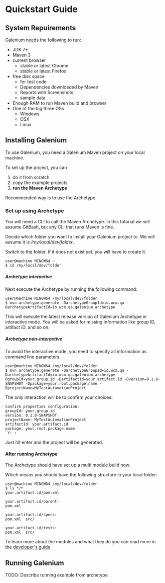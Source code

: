 # Quickstart Guide

## System Repuirements

Galenium needs the following to run:

* JDK 7+
* Maven 3
* current browser
    * stable or latest Chrome
    * stable or latest Firefox
* free disk space
    * for test code
    * Dependencies downloaded by Maven
    * Reports with Screenshots
    * sample data
* Enough RAM to run Maven build and browser
* One of the big three OSs
    * Windows
    * OSX
    * Linux

## Installing Galenium

To use Galenium, you need a Galenium Maven project on your local machine.

To set up the project, you can 

1. do it from scratch
1. copy the example projects
1. **run the Maven Archetype**

Recommended way is to use the Archetype.

### Set up using Archetype

You will need a CLI to call the Maven Archetype. In this tutorial we will assume GitBash, but any CLI that runs Maven is fine.

Decide which folder you want to install your Galenium project to. We will assume it is */my/local/dev/folder*.

Switch to the folder. If it does not exist yet, you will have to create it.

```
user@machine MINGW64 ~
$ cd /my/local/dev/folder
```

##### Archetype interactive

Next execute the Archetype by running the following command:

```
user@machine MINGW64 /my/local/dev/folder
$ mvn archetype:generate -DarchetypeGroupId=io.wcm.qa -DarchetypeArtifactId=io.wcm.qa.galenium.archetype
```

This will execute the latest release version of Galenium Archetype in interactive mode. You will be asked for missing information like group ID, artifact ID, and so on.

##### Archetype non-interactive

To avoid the interactive mode, you need to specify all information as command line parameters.

```
user@machine MINGW64 /my/local/dev/folder
$ mvn archetype:generate -DarchetypeGroupId=io.wcm.qa -DarchetypeArtifactId=io.wcm.qa.galenium.archetype -DgroupId=your.group.id -DartifactId=your.artifact.id -Dversion=0.1.0-SNAPSHOT -Dpackage=your.root.package.name -DprojectName=MyTestAutomationProject 
```

The only interaction will be to confirm your choices:

```
Confirm properties configuration:
groupId: your.group.id
version: 0.1.0-SNAPSHOT
projectName: MyTestAutomationProject
artifactId: your.artifact.id
package: your.root.package.name
 Y: :
```

Just hit enter and the project will be generated.

#### After running Archetype

The Archetype should have set up a multi module build now. 

Which means you should have the following structure in your local folder:

```
user@machine MINGW64 /my/local/dev/folder
$ ls */*
your.artifact.id/pom.xml

your.artifact.id/parent:
pom.xml

your.artifact.id/specs:
pom.xml  src/

your.artifact.id/tests:
pom.xml  src/
```

To learn more about the modules and what they do you can read more in the [developer's guide](developing.html)

## Running Galenium

TODO: Describe running example from archetype
